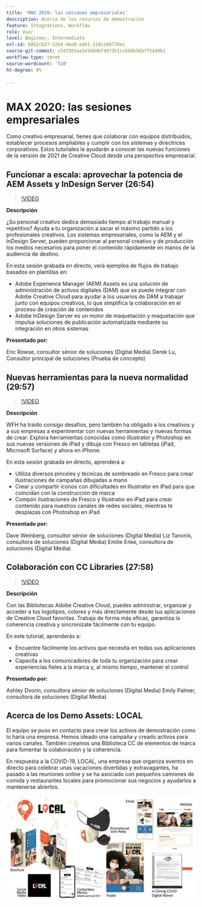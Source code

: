 ```yaml
---
title: 'MAX 2020: las sesiones empresariales'
description: Acerca de los recursos de demostración
feature: Integrations, Workflow
role: User
level: Beginner, Intermediate
exl-id: 68b2cb27-22b4-4be0-a4b1-210c208778ec
source-git-commit: c54f203aa1e3dddbfd973b1cc668b56b7f54d9b1
workflow-type: tm+mt
source-wordcount: '510'
ht-degree: 0%

---
```


# MAX 2020: las sesiones empresariales

Como creativo empresarial, tienes que colaborar con equipos distribuidos, establecer procesos ampliables y cumplir con los sistemas y directrices corporativos. Estos tutoriales le ayudarán a conocer las nuevas funciones de la versión de 2021 de Creative Cloud desde una perspectiva empresarial.

## Funcionar a escala: aprovechar la potencia de AEM Assets y InDesign Server (26:54)

>[!VIDEO](https://video.tv.adobe.com/v/327112?hidetitle=true)

**Descripción**

¿Su personal creativo dedica demasiado tiempo al trabajo manual y repetitivo? Ayuda a tu organización a sacar el máximo partido a los profesionales creativos. Los sistemas empresariales, como la AEM y el InDesign Server, pueden proporcionar al personal creativo y de producción los medios necesarios para poner el contenido rápidamente en manos de la audiencia de destino.

En esta sesión grabada en directo, verá ejemplos de flujos de trabajo basados en plantillas en:
* Adobe Experience Manager (AEM) Assets es una solución de administración de activos digitales (DAM) que se puede integrar con Adobe Creative Cloud para ayudar a los usuarios de DAM a trabajar junto con equipos creativos, lo que simplifica la colaboración en el proceso de creación de contenidos
* Adobe InDesign Server es un motor de maquetación y maquetación que impulsa soluciones de publicación automatizada mediante su integración en otros sistemas

**Presentado por:**

Eric Rowse, consultor sénior de soluciones (Digital Media)
Derek Lu, Consultor principal de soluciones (Prueba de concepto)

## Nuevas herramientas para la nueva normalidad (29:57)

>[!VIDEO](https://video.tv.adobe.com/v/328232?hidetitle=true)

**Descripción**

WFH ha traído consigo desafíos, pero también ha obligado a los creativos y a sus empresas a experimentar con nuevas herramientas y nuevas formas de crear. Explora herramientas conocidas como Illustrator y Photoshop en sus nuevas versiones de iPad y dibuja con Fresco en tabletas (iPad, Microsoft Surface) y ahora en iPhone.

En esta sesión grabada en directo, aprenderá a:
* Utiliza diversos pinceles y técnicas de sombreado en Fresco para crear ilustraciones de campañas dibujadas a mano
* Crear y compartir iconos con dificultades en Illustrator en iPad para que coincidan con la construcción de marca
* Compón ilustraciones de Fresco y Illustrator en iPad para crear contenido para nuestros canales de redes sociales, mientras te desplazas con Photoshop en iPad

**Presentado por:**

Dave Weinberg, consultor sénior de soluciones (Digital Media)
Liz Tanonis, consultora de soluciones (Digital Media)
Emilie Enke, consultora de soluciones (Digital Media)

## Colaboración con CC Libraries (27:58)

>[!VIDEO](https://video.tv.adobe.com/v/328199?hidetitle=true)

**Descripción**

Con las Bibliotecas Adobe Creative Cloud, puedes administrar, organizar y acceder a tus logotipos, colores y más directamente desde tus aplicaciones de Creative Cloud favoritas. Trabaja de forma más eficaz, garantiza la coherencia creativa y sincronízate fácilmente con tu equipo.

En este tutorial, aprenderás a:
* Encuentre fácilmente los activos que necesita en todas sus aplicaciones creativas
* Capacita a los comunicadores de toda tu organización para crear experiencias fieles a la marca y, al mismo tiempo, mantener el control

**Presentado por:**

Ashley Dvorin, consultora sénior de soluciones (Digital Media)
Emily Palmer, consultora de soluciones (Digital Media)

## Acerca de los Demo Assets: LOCAL

El equipo se puso en contacto para crear los activos de demostración como lo haría una empresa. Hemos ideado una campaña y creado activos para varios canales. También creamos una Biblioteca CC de elementos de marca para fomentar la colaboración y la coherencia.

En respuesta a la COVID-19, LOCAL, una empresa que organiza eventos en directo para celebrar unas vacaciones divertidas y extravagantes, ha pasado a las reuniones online y se ha asociado con pequeños camiones de comida y restaurantes locales para promocionar sus negocios y ayudarlos a mantenerse abiertos.

![Recursos de demostración LOCAL](../assets/demo_local_assets-WIP-v1.jpg)
